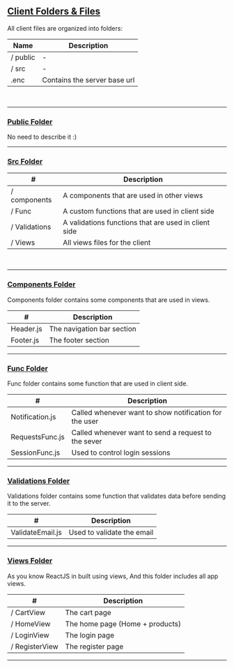## <ins>Client Folders & Files</ins>
All client files are organized into folders:

| Name     | Description                  |
|----------|------------------------------|
| / public | -                            |
| / src    | -                            |
| .enc     | Contains the server base url |
<br>

---

### <ins>Public Folder</ins>
No need to describe it :)

---

### <ins>Src Folder</ins>


| #             | Description                                          |
|---------------|------------------------------------------------------|
| / components  | A components that are used in other views            |
| / Func        | A custom functions that are used in client side      |
| / Validations | A validations functions that are used in client side |
| / Views       | All views files for the client                       |
<br>

---

### <ins>Components Folder</ins>
Components folder contains some components that are used in views.

| #         | Description                   |
|-----------|-------------------------------|
| Header.js | The navigation bar section    |
| Footer.js | The footer section            |

---

### <ins>Func Folder</ins>
Func folder contains some function that are used in client side.

| #                | Description                                            |
|------------------|--------------------------------------------------------|
| Notification.js  | Called whenever want to show notification for the user |
| RequestsFunc.js  | Called whenever want to send a request to the sever    |
| SessionFunc.js   | Used to control login sessions                         |
---

### <ins>Validations Folder</ins>
Validations folder contains some function that validates data before sending it to the server.

| #                 | Description                |
|-------------------|----------------------------|
| ValidateEmail.js  | Used to validate the email |
---

### <ins>Views Folder</ins>
As you know ReactJS in built using views, And this folder includes all app views.

| #              | Description                     |
|----------------|---------------------------------|
| / CartView     | The cart page                   |
| / HomeView     | The home page (Home + products) |
| / LoginView    | The login page                  |
| / RegisterView | The register page               |
---
